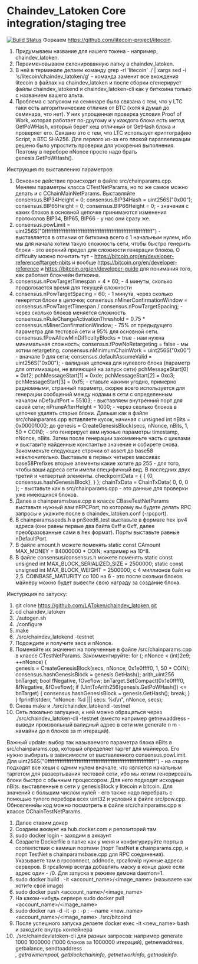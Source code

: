 Chaindev_Latoken Core integration/staging tree
=====================================

[![Build Status](https://travis-ci.org/LAToken/chaindev_latoken.svg?branch=master)](https://travis-ci.org/LAToken/chaindev_latoken)
Форкаем https://github.com/litecoin-project/litecoin. 
1. Придумываем название для нашего токена - например, chaindev_latoken.
2. Переименовываем склонированную папку в chaindev_latoken.
3. В ней в терминале делаем команду grep -rl 'litecoin' ./ | xargs sed -i 's/litecoin/chaindev_latoken/g' - команда заменит все вхождения litecoin в файлах на chaindev_latoken и после сборки сгенерирует файлы chaindev_latokend и chaindev_latoken-cli как у биткоина только с названием вашего альта.
4. Проблема с запуском на семинаре была связана с тем, что у LTC таки есть алгоритмические отличия от BTC (хотя я думал до семинара, что нет). У них упрощенная проверка условия Proof of Work, которая работает по-другому и у каждого блока есть метод GetPoWHash, который берет хеш отличный от GetHash блока и проверяет его. Связано это с тем, что LTC использует криптографию Script, а BTC SHA256. Для первого из-за его плохой параллелизации решено было упростить проверки для ускорения выполнения. Поэтому в переборе nNonce просто надо брать genesis.GetPoWHash(). 

Инструкция по выставлению параметров:
1. Основное действие происходит в файле src/chainparams.cpp. Меняем параметры класса CTestNetParams, но то же самое можно делать и с CChainMainNetParams. Выставляйте consensus.BIP34Height = 0; сonsensus.BIP34Hash = uint256S("0x00"); consensus.BIP65Height = 0; consensus.BIP66Height = 0; - значения с каких блоков в основной цепочке принимаются изменения протоколов BIP34, BIP65, BIP66 - у нас они сразу же. 
2. consensus.powLimit = uint256S("0fffffffffffffffffffffffffffffffffffffffffffffffffffffffffffffff") - выставляется в отличии от биткоина всего с 1 начальным нулем, ибо мы для начала хотим такую сложность сети, чтобы быстро генерить блоки - это верхний предел для сложности генерации блоков. О difficulty можно почитать тут - https://bitcoin.org/en/developer-reference#target-nbits и вообще https://bitcoin.org/en/developer-reference и https://bitcoin.org/en/developer-guide для понимания того, как работает блокчейн биткоина. 
3. consensus.nPowTargetTimespan = 4 * 60; - 4 минуты, сколько продолжается время для текущей сложности
4. consensus.nPowTargetSpacing = 60; - 1 минута, через сколько генерятся блоки в цепочке;      consensus.nMinerConfirmationWindow = consensus.nPowTargetTimespan / consensus.nPowTargetSpacing; - через сколько блоков меняется сложность consensus.nRuleChangeActivationThreshold = 0.75 * consensus.nMinerConfirmationWindow; - 75% от предыдущего параметра для тестовой сети и 95% для основной сети. consensus.fPowAllowMinDifficultyBlocks = true - нам нужна минимальная сложность; consensus.fPowNoRetargeting = false - мы хотим retargeting; 
consensus.nMinimumChainWork = uint256S("0x00") - вначале 0 для сети; consensus.defaultAssumeValid = uint256S("0x00"); - валидная цепочка для нулевого блока (параметр для оптимизации, не влияющий на запуск сети) pchMessageStart[0] = 0xf2; pchMessageStart[1] = 0xde; pchMessageStart[2] = 0xc3; pchMessageStart[3] = 0xf5; - ставьте какими угодно, примерно радномными, странный параметр, скорее всего используется для генерации сообщений между нодами в сети с определенным началом nDefaultPort = 55103; - выставляем внутренний порт для своей сети; nPruneAfterHeight = 1000; - через сколько блоков в цепочке удалять старые блоки. Дальше как в файле src/chainparams.cpp вставляете кусок, начиная с unsigned int nBits = 0x00001000; до genesis = CreateGenesisBlock(secs, nNonce, nBits, 1, 50 * COIN); - это генерирует вам нужные параметры timestamp, nNonce, nBits. Затем после генерации закомменьте часть с циклами и выставите найденные константые значение и собирете снова. Закомменьте следующие строчки от assert до base58 невключительно. Выставьте в первых четырех массивах base58Prefixes вторые элементы какие хотите до 255 - для того, чтобы ваши адреса сети имели специфичный вид. В последних двух третий и четвертый элементы. checkpointData = {
    {
        {0, consensus.hashGenesisBlock},
    }
}; chainTxData = ChainTxData{
    0,
    0,
    0
}; - выставьте как в src/chainparams.cpp - это данные для проверки уже имеющихся блоков.
4. Далее в chainparamsbase.cpp в классе CBaseTestNetParams выставьте нужный вам nRPCPort, по которому вы будете делать RPC запросы и укажите после в chaindev_latoken.conf (-rpcport).
5. В chainparamsseeds.h в pnSeed6_test выставьте в формате hex ipv4 адреса (они равны первые два байта 0xff и 0xff, далее преобразованные сами в hex формат). Порты выставьте равные nDefaultPort.
6. В файле amount.h можете поменять static const CAmount MAX_MONEY = 84000000 * COIN; например на 10^8.
7. В файле consensus/consensus.h можете поменять static const unsigned int MAX_BLOCK_SERIALIZED_SIZE = 2500000;
static const unsigned int MAX_BLOCK_WEIGHT = 2500000; с 4 миллионов байт на 2,5. COINBASE_MATURITY со 100 на 6 - это после скольки блоков майнеру можно будет вывести свою награду за создание блока.


Инстуркция по запуску:

1. git clone https://github.com/LAToken/chaindev_latoken.git
2. cd chaindev_latoken
3. ./autogen.sh
4. ./configure
5. make
6. ./src/chaindev_latokend -testnet
7. Подождите и получите secs и nNonce.
8. Поменяйте их значения на полученные в файле /src/chainparams.cpp в классе CTestNetParams. Закомментируйте: 
        for (; nNonce < (int)2e9; ++nNonce) {       
            genesis = CreateGenesisBlock(secs, nNonce, 0x1e0ffff0, 1, 50 * COIN);
            consensus.hashGenesisBlock = genesis.GetHash();
            arith_uint256 bnTarget;
            bool fNegative, fOveflow;
            bnTarget.SetCompact(0x1e0ffff0, &fNegative, &fOveflow);
            if (UintToArith256(genesis.GetPoWHash()) <= bnTarget) {
                consensus.hashGenesisBlock = genesis.GetHash();
                break;
            }
        }
        fprintf(stderr, "nNonce: %d ||| secs: %d\n", nNonce, secs);
9. Снова make и ./src/chaindev_latokend -testnet
10. Сеть локально запущена, к ней можно обращаться через ./src/chaindev_latoken-cli -testnet <commmand> (вместо <command> например getnewaddress - выведи произвольный валидный адрес в сети или generate n m - намайни до n блоков за m итераций).

Важный update: выбор так называемого параметра блока nBits в src/chainparams.cpp, который определяет таргет для майнеров. Его нужно выбирать в зависимости от выставленного consensus.powLimit. Для uint256S("0fffffffffffffffffffffffffffffffffffffffffffffffffffffffffffffff") - на старте подходят все хеши с одним нулем вначале, что является начальным таргетом для развертывания тестовой сети, ибо мы хотим генерировать блоки быстро с обычным процессором. Для него подходят исходные nBits. выставленные в сети у genesisBlock у litecoin и bitcoin. Для значений с большим числом нулей - его также надо перебрать с помощью тупого перебора всех uint32 и условий в файле src/pow.cpp. Обновленнйы код можно посмотреть в файле src/chainparams.cpp в классе CChainTestNetParams.   


1. Далее ставим докер
2. Создаем аккаунт на hub.docker.com и репозиторий там
3. sudo docker login - заходим в аккаунт
4. Создаете Dockerfile в папке как у меня и конфигурируйте порты в соответствии с вамиши портами (порт TestNet в chainparams.cpp, и порт TestNet в chainparamsbase.cpp для RPC соединения). Указываете там в rpcconnect, addnode, rpcallowip нужные адреса серверов. В rpcallowip всегда добавлять маску в конце даже если адрес один - /0. Для запуска в режиме демона daemon=1.
5. sudo docker build . -it <account_name>/<image_name> (называете как хотите свой image)
6. sudo docker push <account_name>/<image_name>
7. На каком-нибудь сервере sudo docker pull <account_name>/<image_name>
8. sudo docker run -d -it -p <port1>:<port1> -p <port2>:<port2> --name <new_name> <account_name>/<image_name> ./src/bitcoind
9. После успешного запуска делаете docker exec -it <new_name> bash и заходите внутрь контейнера
10. ./src/chaindevlatoken-cli для разных запросов: например generate 1000 1000000 (1000 блоков за 1000000 итераций), getnewaddress, getbalance, sendtoaddress <address> <amount>, getrawmempool, getblockchaininfo, getnetworkinfo, getnodeinfo.
   
